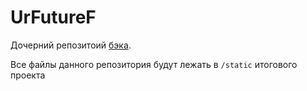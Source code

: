 # UrFutureF

Дочерний репозитоий [бэка](https://github.com/xa1era-dev/UrFutureB).

Все файлы данного репозитория будут лежать в `/static` итогового проекта
